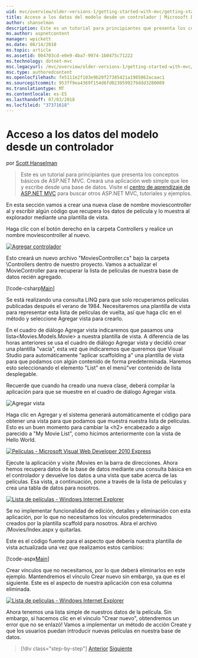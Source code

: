 ```yaml
---
uid: mvc/overview/older-versions-1/getting-started-with-mvc/getting-started-with-mvc-part5
title: Acceso a los datos del modelo desde un controlador | Microsoft Docs
author: shanselman
description: Este es un tutorial para principiantes que presenta los conceptos básicos de ASP.NET MVC. Cree una aplicación web simple que lee y escribe desde una base de datos.
ms.author: aspnetcontent
manager: wpickett
ms.date: 08/14/2010
ms.topic: article
ms.assetid: 004703cd-e0e9-4ba7-9974-1b0475c71222
ms.technology: dotnet-mvc
msc.legacyurl: /mvc/overview/older-versions-1/getting-started-with-mvc/getting-started-with-mvc-part5
msc.type: authoredcontent
ms.openlocfilehash: fe5111e2f103e9b20f27385421a1985062acaac1
ms.sourcegitcommit: 953ff9ea4369f154d6fd0239599279ddd3280009
ms.translationtype: MT
ms.contentlocale: es-ES
ms.lasthandoff: 07/03/2018
ms.locfileid: "37371618"
---
```

<a name="accessing-your-models-data-from-a-controller"></a>Acceso a los datos del modelo desde un controlador
====================
por [Scott Hanselman](https://github.com/shanselman)

> Este es un tutorial para principiantes que presenta los conceptos básicos de ASP.NET MVC. Creará una aplicación web simple que lee y escribe desde una base de datos. Visite el [centro de aprendizaje de ASP.NET MVC](../../../index.md) para buscar otros ASP.NET MVC, tutoriales y ejemplos.


En esta sección vamos a crear una nueva clase de nombre moviescontroller al y escribir algún código que recupera los datos de película y lo muestra al explorador mediante una plantilla de vista.

Haga clic con el botón derecho en la carpeta Controllers y realice un nombre moviescontroller al nuevo.

[![Agregar controlador](getting-started-with-mvc-part5/_static/image2.png)](getting-started-with-mvc-part5/_static/image1.png)

Esto creará un nuevo archivo "MoviesController.cs" bajo la carpeta \Controllers dentro de nuestro proyecto. Vamos a actualizar el MovieController para recuperar la lista de películas de nuestra base de datos recién agregado.

[!code-csharp[Main](getting-started-with-mvc-part5/samples/sample1.cs)]

Se está realizando una consulta LINQ para que solo recuperamos películas publicadas después el verano de 1984. Necesitaremos una plantilla de vista para representar esta lista de películas de vuelta, así que haga clic en el método y seleccione Agregar vista para crearlo.

En el cuadro de diálogo Agregar vista indicaremos que pasamos una lista&lt;Movies.Models.Movie&gt; a nuestra plantilla de vista. A diferencia de las horas anteriores se usa el cuadro de diálogo Agregar vista y decidió crear una plantilla "vacía", esta vez que indicaremos que queremos que Visual Studio para automáticamente "aplicar scaffolding a" una plantilla de vista para que podamos con algún contenido de forma predeterminada. Haremos esto seleccionando el elemento "List" en el menú"ver contenido de lista desplegable.

Recuerde que cuando ha creado una nueva clase, deberá compilar la aplicación para que se muestre en el cuadro de diálogo Agregar vista.

![Agregar vista](getting-started-with-mvc-part5/_static/image3.png)

Haga clic en Agregar y el sistema generará automáticamente el código para obtener una vista para que podamos que muestra nuestra lista de películas. Esto es un buen momento para cambiar la &lt;h2&gt; encabezado a algo parecido a "My Movie List", como hicimos anteriormente con la vista de Hello World.

[![Películas - Microsoft Visual Web Developer 2010 Express](getting-started-with-mvc-part5/_static/image5.png)](getting-started-with-mvc-part5/_static/image4.png)

Ejecute la aplicación y visite /Movies en la barra de direcciones. Ahora hemos recupera datos de la base de datos mediante una consulta básica en el controlador y devuelve los datos a una vista que sabe acerca de las películas. Esa vista, a continuación, pone a través de la lista de películas y crea una tabla de datos para nosotros.

[![Lista de películas - Windows Internet Explorer](getting-started-with-mvc-part5/_static/image7.png)](getting-started-with-mvc-part5/_static/image6.png)

Se no implementar funcionalidad de edición, detalles y eliminación con esta aplicación, por lo que no necesitamos los vínculos predeterminados creados por la plantilla scaffold para nosotros. Abra el archivo /Movies/Index.aspx y quitarlas.

Este es el código fuente para el aspecto que debería nuestra plantilla de vista actualizada una vez que realizamos estos cambios:

[!code-aspx[Main](getting-started-with-mvc-part5/samples/sample2.aspx)]

Crear vínculos que no necesitamos, por lo que deberá eliminarlos en este ejemplo. Mantendremos el vínculo Crear nuevo sin embargo, ya que es el siguiente. Este es el aspecto de nuestra aplicación con esa columna eliminada.

[![Lista de películas - Windows Internet Explorer](getting-started-with-mvc-part5/_static/image9.png)](getting-started-with-mvc-part5/_static/image8.png)

Ahora tenemos una lista simple de nuestros datos de la película. Sin embargo, si hacemos clic en el vínculo "Crear nuevo", obtendremos un error que no se enlazó! Vamos a implementar un método de acción Create y que los usuarios puedan introducir nuevas películas en nuestra base de datos.

> [!div class="step-by-step"]
> [Anterior](getting-started-with-mvc-part4.md)
> [Siguiente](getting-started-with-mvc-part6.md)
